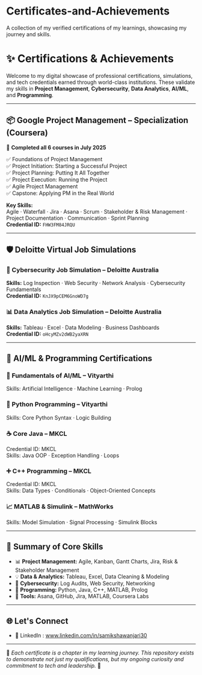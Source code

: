 # Certificates-and-Achievements
A collection of my verified certifications of my learnings, showcasing my journey and skills.
# ✨ Certifications & Achievements

Welcome to my digital showcase of professional certifications, simulations, and tech credentials earned through world-class institutions. These validate my skills in **Project Management**, **Cybersecurity**, **Data Analytics**, **AI/ML**, and **Programming**.

---

## 📦 Google Project Management – Specialization (Coursera)

🎯 **Completed all 6 courses in July 2025**

✅ Foundations of Project Management  
✅ Project Initiation: Starting a Successful Project  
✅ Project Planning: Putting It All Together  
✅ Project Execution: Running the Project  
✅ Agile Project Management  
✅ Capstone: Applying PM in the Real World

**Key Skills:**  
Agile · Waterfall · Jira · Asana · Scrum · Stakeholder & Risk Management · Project Documentation · Communication · Sprint Planning  
**Credential ID:** `FHW3FM84JRQU`

---

## 🛡️ Deloitte Virtual Job Simulations

### 🔐 Cybersecurity Job Simulation – Deloitte Australia  
**Skills:** Log Inspection · Web Security · Network Analysis · Cybersecurity Fundamentals  
**Credential ID:** `KnJX9pCEM6GnoWD7g`

### 📊 Data Analytics Job Simulation – Deloitte Australia  
**Skills:** Tableau · Excel · Data Modeling · Business Dashboards  
**Credential ID:** `oHcyMZv2dWB2yaXRN`

---

## 🤖 AI/ML & Programming Certifications

### 🧠 Fundamentals of AI/ML – Vityarthi  
Skills: Artificial Intelligence · Machine Learning · Prolog

### 🐍 Python Programming – Vityarthi  
Skills: Core Python Syntax · Logic Building

### ☕ Core Java – MKCL  
Credential ID: MKCL  
Skills: Java OOP · Exception Handling · Loops

### ➕ C++ Programming – MKCL  
Credential ID: MKCL  
Skills: Data Types · Conditionals · Object-Oriented Concepts

### 📈 MATLAB & Simulink – MathWorks  
Skills: Model Simulation · Signal Processing · Simulink Blocks

---

## 🧠 Summary of Core Skills

- 📊 **Project Management:** Agile, Kanban, Gantt Charts, Jira, Risk & Stakeholder Management  
- 💡 **Data & Analytics:** Tableau, Excel, Data Cleaning & Modeling  
- 🔐 **Cybersecurity:** Log Audits, Web Security, Networking  
- 🧪 **Programming:** Python, Java, C++, MATLAB, Prolog  
- 🧭 **Tools:** Asana, GitHub, Jira, MATLAB, Coursera Labs

---

## 🌐 Let's Connect

- 📍 LinkedIn : www.linkedin.com/in/samikshawanjari30


---

🧾 *Each certificate is a chapter in my learning journey. This repository exists to demonstrate not just my qualifications, but my ongoing curiosity and commitment to tech and leadership.* 💫
